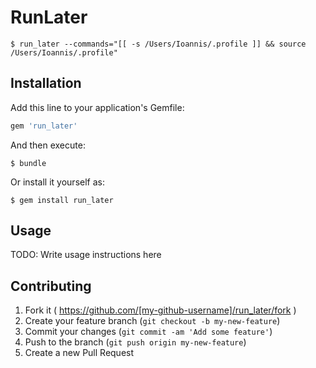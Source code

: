 # RunLater

	$ run_later --commands="[[ -s /Users/Ioannis/.profile ]] && source /Users/Ioannis/.profile"

## Installation

Add this line to your application's Gemfile:

```ruby
gem 'run_later'
```

And then execute:

    $ bundle

Or install it yourself as:

    $ gem install run_later

## Usage

TODO: Write usage instructions here

## Contributing

1. Fork it ( https://github.com/[my-github-username]/run_later/fork )
2. Create your feature branch (`git checkout -b my-new-feature`)
3. Commit your changes (`git commit -am 'Add some feature'`)
4. Push to the branch (`git push origin my-new-feature`)
5. Create a new Pull Request
